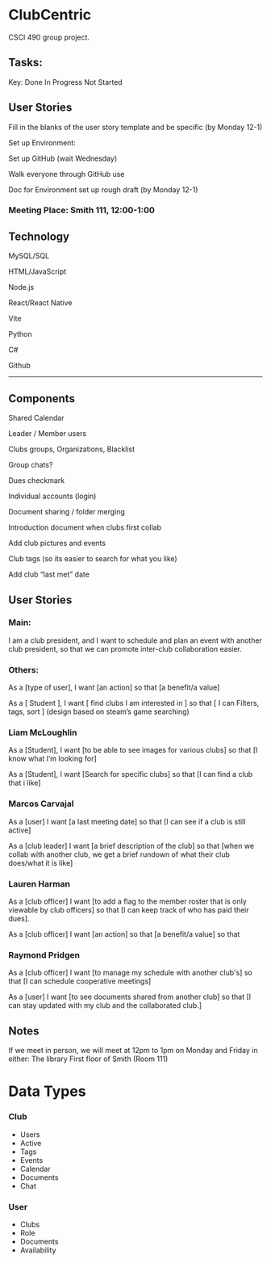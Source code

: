 # ClubCentric
CSCI 490 group project.

 

## Tasks: 

Key: Done In Progress Not Started 

## User Stories 

Fill in the blanks of the user story template and be specific (by Monday 12-1) 

Set up Environment: 

Set up GitHub (wait Wednesday) 

Walk everyone through GitHub use 

Doc for Environment set up rough draft (by Monday 12-1) 

### Meeting Place: Smith 111, 12:00-1:00 

## Technology 

MySQL/SQL 

HTML/JavaScript 

Node.js 

React/React Native 

Vite 

Python 

C# 

Github 

---------------------------- 

## Components

Shared Calendar 

Leader / Member users 

Clubs groups, Organizations, Blacklist 

Group chats? 

Dues checkmark 

Individual accounts (login) 

Document sharing / folder merging 

Introduction document when clubs first collab 

Add club pictures and events 

Club tags (so its easier to search for what you like) 

Add club “last met” date 


## User Stories 

### Main: 

I am a club president, and I want to schedule and plan an event with another club president, so that we can promote inter-club collaboration easier.  

### Others: 

As a [type of user], I want [an action] so that [a benefit/a value] 

As a [ Student ], I want [ find clubs I am interested in ] so that [ I can Filters, tags, sort ] (design based on steam’s game searching) 

 

 

### Liam McLoughlin 

As a [Student], I want [to be able to see images for various clubs] so that [I know what I’m looking for] 

As a [Student], I want [Search for specific clubs] so that [I can find a club that i like] 

 

### Marcos Carvajal 

As a [user] I want [a last meeting date] so that [I can see if a club is still active] 

As a [club leader] I want [a brief description of the club] so that [when we collab with another club, we get a brief rundown of what their club does/what it is like] 

 

### Lauren Harman 

As a [club officer] I want [to add a flag to the member roster that is only viewable by club officers] so that [I can keep track of who has paid their dues]. 

As a [club officer] I want [an action] so that [a benefit/a value] so that 

### Raymond Pridgen

As a [club officer] I want [to manage my schedule with another club's] so that [I can schedule cooperative meetings]

As a [user] I want [to see documents shared from another club] so that [I can stay updated with my club and the collaborated club.]

 

## Notes 

If we meet in person, we will meet at 12pm to 1pm on Monday and Friday in either: 
The library 
First floor of Smith (Room 111) 



# Data Types

### Club
- Users
- Active
- Tags
- Events
- Calendar
- Documents
- Chat

### User
- Clubs
- Role
- Documents
- Availability

